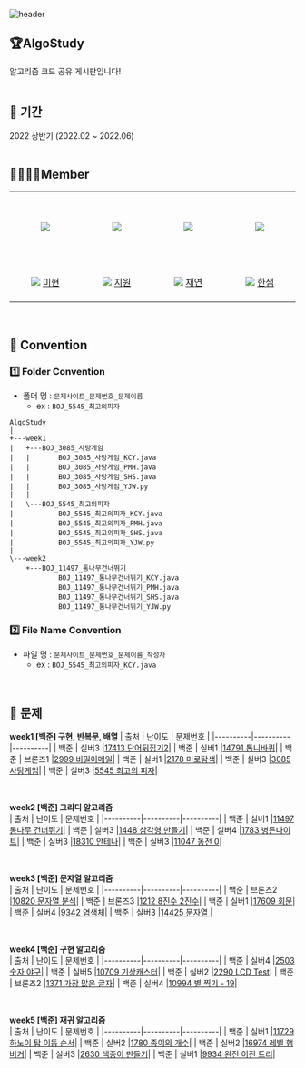 ![header](https://capsule-render.vercel.app/api?type=rect&color=gradient&height=250&section=header&text=Algo%20Study&fontSize=90)

## 🏆AlgoStudy

알고리즘 코드 공유 게시판입니다!
<br/>
<br/>

## 📆 기간

2022 상반기 (2022.02 ~ 2022.06)
<br/>
<br/>

## 👨‍👨‍👧‍👧Member

<table >
  <tr height="125px">
    <td align="center" width="120px">
      <a href="https://github.com/mihyunP">
      <img src="https://avatars.githubusercontent.com/u/69749222?v=4"/></a>
    </td>
    <td align="center" width="120px">
      <a href="https://github.com/lena-yun/"><img src="https://avatars.githubusercontent.com/u/71312504?v=4"/></a>
    </td>
    <td align="center" width="120px">
      <a href="https://github.com/chaeyeonkim0223"><img src="https://avatars.githubusercontent.com/u/86418158?v=4"/></a>
    </td>
    <td align="center" width="120px">
      <a href="https://github.com/slovecoms"><img src="https://avatars.githubusercontent.com/u/50094967?v=4"/></a>
    </td>  
  </tr>
  <tr height="70px">
    <td align="center" width="120px">
      <img src="http://mazassumnida.wtf/api/mini/generate_badge?boj=mihyunhaha" />
      <a href="https://github.com/mihyunP">미현</a>
    </td>
    <td align="center" width="120px">
      <img src="http://mazassumnida.wtf/api/mini/generate_badge?boj=jiwon6141" />
      <a href="https://github.com/lena-yun/">지원</a>
    </td>
    <td align="center" width="120px">
      <img src="http://mazassumnida.wtf/api/mini/generate_badge?boj=tomybaru" />
      <a href="https://github.com/chaeyeonkim0223/">채연</a>
    </td>
    <td align="center" width="120px">
      <img src="http://mazassumnida.wtf/api/mini/generate_badge?boj=saem7777" />
      <a href="https://github.com/slovecoms">한샘</a>
    </td>
  </tr>
</table>
<br/>

## 🤙 Convention

### 1️⃣ Folder Convention

- 폴더 명 : `문제사이트_문제번호_문제이름`
  - ex : `BOJ_5545_최고의피자`

```
AlgoStudy
|
+---week1
|   +---BOJ_3085_사탕게임
|   |       BOJ_3085_사탕게임_KCY.java
|   |       BOJ_3085_사탕게임_PMH.java
|   |       BOJ_3085_사탕게임_SHS.java
|   |       BOJ_3085_사탕게임_YJW.py
|   |
|   \---BOJ_5545_최고의피자
|           BOJ_5545_최고의피자_KCY.java
|           BOJ_5545_최고의피자_PMH.java
|           BOJ_5545_최고의피자_SHS.java
|           BOJ_5545_최고의피자_YJW.py
|
\---week2
    +---BOJ_11497_통나무건너뛰기
            BOJ_11497_통나무건너뛰기_KCY.java
            BOJ_11497_통나무건너뛰기_PMH.java
            BOJ_11497_통나무건너뛰기_SHS.java
            BOJ_11497_통나무건너뛰기_YJW.py
```

### 2️⃣ File Name Convention

- 파일 명 : `문제사이트_문제번호_문제이름_작성자`
  - ex : `BOJ_5545_최고의피자_KCY.java`

<br />

## 📝 문제

**week1 [백준] 구현, 반복문, 배열**
| 출처 | 난이도 | 문제번호 |
|----------|----------|----------|
| 백준 | 실버3 |[17413 단어뒤집기2](https://www.acmicpc.net/problem/17413)|
| 백준 | 실버1 |[14791 톱니바퀴](https://www.acmicpc.net/problem/14791)|
| 백준 | 브론즈1 |[2999 비밀이메일](https://www.acmicpc.net/problem/2999)|
| 백준 | 실버1 |[2178 미로탐색](https://www.acmicpc.net/problem/2178)|
| 백준 | 실버3 |[3085 사탕게임](https://www.acmicpc.net/problem/3085)|
| 백준 | 실버3 |[5545 최고의 피자](https://www.acmicpc.net/problem/5545)|

<br/>

**week2 [백준] 그리디 알고리즘<br/>**
| 출처 | 난이도 | 문제번호 |
|----------|----------|----------|
| 백준 | 실버1 |[11497 통나무 건너뛰기](https://www.acmicpc.net/problem/11497)|
| 백준 | 실버3 |[1448 삼각형 만들기](https://www.acmicpc.net/problem/1448)|
| 백준 | 실버4 |[1783 병든나이트](https://www.acmicpc.net/problem/1783)|
| 백준 | 실버3 |[18310 안테나](https://www.acmicpc.net/problem/18310)|
| 백준 | 실버3 |[11047 동전 0](https://www.acmicpc.net/problem/11047)|

<br/>

**week3 [백준] 문자열 알고리즘<br/>**
| 출처 | 난이도 | 문제번호 |
|----------|----------|----------|
| 백준 | 브론즈2 |[10820 문자열 분석](https://www.acmicpc.net/problem/10820)|
| 백준 | 브론즈3 |[1212 8진수 2진수](https://www.acmicpc.net/problem/1212)|
| 백준 | 실버1 |[17609 회문](https://www.acmicpc.net/problem/17609)|
| 백준 | 실버4 |[9342 염색체](https://www.acmicpc.net/problem/9342)|
| 백준 | 실버3 |[14425 문자열 ](https://www.acmicpc.net/problem/14425)|

<br/>

**week4 [백준] 구현 알고리즘<br/>**
| 출처 | 난이도 | 문제번호 |
|----------|----------|----------|
| 백준 | 실버4 |[2503 숫자 야구](https://www.acmicpc.net/problem/2503)|
| 백준 | 실버5 |[10709 기상캐스터](https://www.acmicpc.net/problem/10709)|
| 백준 | 실버2 |[2290 LCD Test](https://www.acmicpc.net/problem/2290)|
| 백준 | 브론즈2 |[1371 가장 많은 글자](https://www.acmicpc.net/problem/1371)|
| 백준 | 실버4 |[10994 별 찍기 - 19](https://www.acmicpc.net/problem/10994)|

<br/>

**week5 [백준] 재귀 알고리즘<br/>**
| 출처 | 난이도 | 문제번호 |
|----------|----------|----------|
| 백준 | 실버1 |[11729 하노이 탑 이동 순서](https://www.acmicpc.net/problem/11729)|
| 백준 | 실버2 |[1780 종이의 개수](https://www.acmicpc.net/problem/1780)|
| 백준 | 실버2 |[16974 레벨 햄버거](https://www.acmicpc.net/problem/16974)|
| 백준 | 실버3 |[2630 색종이 만들기](https://www.acmicpc.net/problem/2630)|
| 백준 | 실버1 |[9934 완전 이진 트리](https://www.acmicpc.net/problem/9934)|

